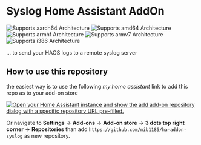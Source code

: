 # Syslog Home Assistant AddOn

![Supports aarch64 Architecture][aarch64-shield] ![Supports amd64 Architecture][amd64-shield] ![Supports armhf Architecture][armhf-shield] ![Supports armv7 Architecture][armv7-shield] ![Supports i386 Architecture][i386-shield]

 ... to send your HAOS logs to a remote syslog server

## How to use this repository

the easiest way is to use the following *my home assistant* link to add this repo as to your add-on store

[![Open your Home Assistant instance and show the add add-on repository dialog with a specific repository URL pre-filled.](https://my.home-assistant.io/badges/supervisor_add_addon_repository.svg)](https://my.home-assistant.io/redirect/supervisor_add_addon_repository/?repository_url=https%3A%2F%2Fgithub.com%2Fmib1185%2Fha-addon-syslog)

Or navigate to **Settings** -> **Add-ons** -> **Add-on store** -> **3 dots top right corner** -> **Repositories** than add `https://github.com/mib1185/ha-addon-syslog` as new repository.


[aarch64-shield]: https://img.shields.io/badge/aarch64-yes-green.svg
[amd64-shield]: https://img.shields.io/badge/amd64-yes-green.svg
[armhf-shield]: https://img.shields.io/badge/armhf-yes-green.svg
[armv7-shield]: https://img.shields.io/badge/armv7-yes-green.svg
[i386-shield]: https://img.shields.io/badge/i386-yes-green.svg
